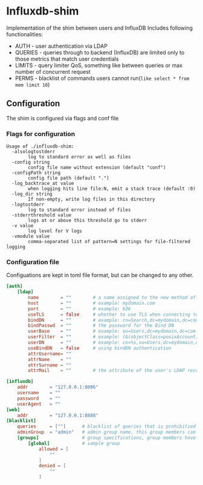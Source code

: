 # Influxdb-shim
Implementation of the shim between users and InfluxDB
Includes following functionalities:
* AUTH - user authentication via LDAP
* QUERIES - queries through to backend (InfluxDB) are limited only to those metrics that match user credentials
* LIMITS - query limiter QoS, something like between queries or max number of concurrent request
* PERMS - blacklist of commands users cannot run(```like select * from mem limit 10```)

## Configuration
The shim is configured via flags and conf file

### Flags for configuration

```
Usage of ./influxdb-shim:
  -alsologtostderr
        log to standard error as well as files
  -config string
        config file name without extension (default "conf")
  -configPath string
        config file path (default ".")
  -log_backtrace_at value
        when logging hits line file:N, emit a stack trace (default :0)
  -log_dir string
        If non-empty, write log files in this directory
  -logtostderr
        log to standard error instead of files
  -stderrthreshold value
        logs at or above this threshold go to stderr
  -v value
        log level for V logs
  -vmodule value
        comma-separated list of pattern=N settings for file-filtered logging
```

### Configuration file

Configuations are kept in toml file format, but can be changed to any other.
```toml
[auth]
    [ldap]
        name        = ""        # a name assigned to the new method of authorization
        host        = ""        # example: mydomain.com
        port        = ""        # example: 636
        useTLS      = false     # whether to use TLS when connecting to the LDAP server
        bindDN      = ""        # example: cn=Search,dc=mydomain,dc=com
        bindPasswd  = ""        # the password for the Bind DN
        userBase    = ""        # example: ou=Users,dc=mydomain,dc=com
        userFilter  = ""        # example: (&(objectClass=posixAccount)(uid=%s)), %s param will be substituted with user's username
        userDN      = ""        # example: cn=%s,ou=Users,dc=mydomain,dc=com
        useBindDN   = false     # using bindDN authentication
        attrUsername= ""
        attrName    = ""
        attrSurname = ""
        attrMail    = ""        # the attribute of the user's LDAP record containing email address, example: email

[influxdb]
    addr        = "127.0.0.1:8086"
    username    = ""
    password    = ""
    userAgent   = ""
[web]
    addr        = "127.0.0.1:8888"
[blacklist]
    queries     = [""]      # blacklist of queries that is prohibitied to run, example: "SHOW DATABASES"
    adminGroup  = "admin"   # admin group name, this group members can see & run everything
    [groups]                # group specifications, group members have allowed and denied query list 
        [global]            # sample group
            allowed = [
                ""
            ]
            denied = [
                ""
            ]
```
